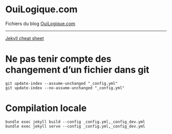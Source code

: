 # OuiLogique.com

Fichiers du blog [OuiLogique.com](https://ouilogique.com)


---

[Jekyll cheat sheet](http://ricostacruz.com/cheatsheets/jekyll.html)

# Ne pas tenir compte des changement d’un fichier dans git

	git update-index --assume-unchanged "_config.yml"
	git update-index --no-assume-unchanged "_config.yml"

# Compilation locale

	bundle exec jekyll build --config _config.yml,_config_dev.yml
	bundle exec jekyll serve --config _config.yml,_config_dev.yml

